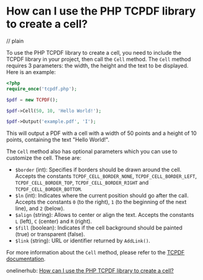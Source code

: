 # How can I use the PHP TCPDF library to create a cell?
// plain

To use the PHP TCPDF library to create a cell, you need to include the TCPDF library in your project, then call the `Cell` method. The `Cell` method requires 3 parameters: the width, the height and the text to be displayed. Here is an example:

```php
<?php
require_once('tcpdf.php');

$pdf = new TCPDF();

$pdf->Cell(50, 10, 'Hello World!');

$pdf->Output('example.pdf', 'I');
```

This will output a PDF with a cell with a width of 50 points and a height of 10 points, containing the text "Hello World!".

The `Cell` method also has optional parameters which you can use to customize the cell. These are:

* `$border` (int): Specifies if borders should be drawn around the cell. Accepts the constants `TCPDF_CELL_BORDER_NONE`, `TCPDF_CELL_BORDER_LEFT`, `TCPDF_CELL_BORDER_TOP`, `TCPDF_CELL_BORDER_RIGHT` and `TCPDF_CELL_BORDER_BOTTOM`.
* `$ln` (int): Indicates where the current position should go after the call. Accepts the constants `0` (to the right), `1` (to the beginning of the next line), and `2` (below).
* `$align` (string): Allows to center or align the text. Accepts the constants `L` (left), `C` (center) and `R` (right).
* `$fill` (boolean): Indicates if the cell background should be painted (true) or transparent (false).
* `$link` (string): URL or identifier returned by `AddLink()`.

For more information about the `Cell` method, please refer to the [TCPDF documentation](https://tcpdf.org/doc/code/classTCPDF.html#a6c2f8d7e7e814a1f9a7e3b2b1e9b9b2c).

onelinerhub: [How can I use the PHP TCPDF library to create a cell?](https://onelinerhub.com/php-tcpdf/how-can-i-use-the-php-tcpdf-library-to-create-a-cell)